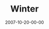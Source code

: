 ---
layout: message
category: message
series: "Seasons"
title: "Winter"
date: 2007-10-20-00-00
message_id: 462
audio: "http://s3.amazonaws.com/crossroads-media/message/audio/Seasons_02_Winter_10_21_07_Brian_Tome.mp3"
audio-duration: "35:39"
explicit: false
---